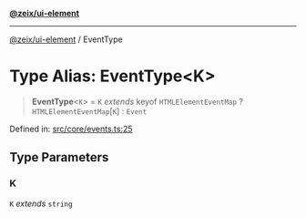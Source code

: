 [**@zeix/ui-element**](../README.md)

***

[@zeix/ui-element](../globals.md) / EventType

# Type Alias: EventType\<K\>

> **EventType**\<`K`\> = `K` *extends* keyof `HTMLElementEventMap` ? `HTMLElementEventMap`\[`K`\] : `Event`

Defined in: [src/core/events.ts:25](https://github.com/zeixcom/ui-element/blob/0bdd451e0266b456b3ed7c56ab9ac6ad476a6f80/src/core/events.ts#L25)

## Type Parameters

### K

`K` *extends* `string`
